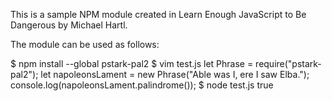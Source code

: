

This is a sample NPM module created in Learn Enough JavaScript to Be Dangerous by Michael Hartl.

The module can be used as follows:

$ npm install --global pstark-pal2
$ vim test.js
let Phrase = require("pstark-pal2");
let napoleonsLament = new Phrase("Able was I, ere I saw Elba.");
console.log(napoleonsLament.palindrome());
$ node test.js
true